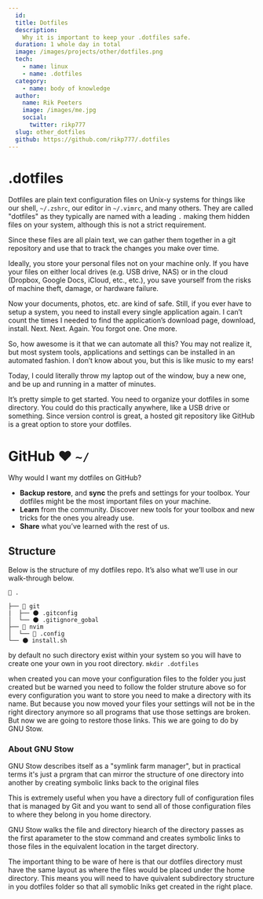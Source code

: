 ```yaml
---
  id:
  title: Dotfiles
  description:
    Why it is important to keep your .dotfiles safe.
  duration: 1 whole day in total
  image: /images/projects/other/dotfiles.png
  tech:
    - name: linux
    - name: .dotfiles
  category:
    - name: body of knowledge
  author:
    name: Rik Peeters
    image: /images/me.jpg
    social:
      twitter: rikp777
  slug: other_dotfiles
  github: https://github.com/rikp777/.dotfiles
---
```


# .dotfiles

Dotfiles are plain text configuration files on Unix-y systems for things like our shell, `~/.zshrc`, our editor in `~/.vimrc`, and many others. They are called "dotfiles" as they typically are named with a leading `.` making them hidden files on your system, although this is not a strict requirement.

Since these files are all plain text, we can gather them together in a git repository and use that to track the changes you make over time.

Ideally, you store your personal files not on your machine only. If you have your files on either local drives (e.g. USB drive, NAS) or in the cloud (Dropbox, Google Docs, iCloud, etc., etc.), you save yourself from the risks of machine theft, damage, or hardware failure.

Now your documents, photos, etc. are kind of safe. Still, if you ever have to setup a system, you need to install every single application again. I can’t count the times I needed to find the application’s download page, download, install. Next. Next. Again. You forgot one. One more.

So, how awesome is it that we can automate all this? You may not realize it, but most system tools, applications and settings can be installed in an automated fashion. I don’t know about you, but this is like music to my ears!

Today, I could literally throw my laptop out of the window, buy a new one, and be up and running in a matter of minutes.

It’s pretty simple to get started. You need to organize your dotfiles in some directory. You could do this practically anywhere, like a USB drive or something. Since version control is great, a hosted git repository like GitHub is a great option to store your dotfiles.

# GitHub ❤ `~/`

Why would I want my dotfiles on GitHub?

- **Backup** **restore**, and **sync** the prefs and settings for your toolbox. Your dotfiles might be the most important files on your machine.
- **Learn** from the community. Discover new tools for your toolbox and new tricks for the ones you already use.
- **Share** what you’ve learned with the rest of us.

## Structure

Below is the structure of my dotfiles repo. It’s also what we’ll use in our walk-through below.

```
📂 .

├── 📁 git
|  ├── 🌑 .gitconfig
│  └── 🌑 .gitignore_gobal
├── 📂 nvim
│  └── 📂 .config
└── 🌑 install.sh
```

by default no such directory exist within your system so you will have to create one your own in you root directory. ```mkdir .dotfiles```

when created you can move your configuration files to the folder you just created but be warned you need to follow the folder struture above so for every configuration you want to store you need to make a directory with its name. But because you now moved your files your settings will not be in the right directory anymore so all programs that use those settings are broken. But now we are going to restore those links. This we are going to do by GNU Stow.

### About GNU Stow

GNU Stow describes itself as a "symlink farm manager", but in practical terms it's just a prgram that can mirror the structure of one directory into another by creating symbolic links back to the original files 

This is extremely useful when you have a directory full of configuration files that is managed by Git and you want to send all of those configuration files to where they belong in you home directory. 

GNU Stow walks the file and directory hiearch of the directory passes as the first aparameter to the stow command and creates symbolic links to those files in the equivalent location in the target directory. 

The important thing to be ware of here is that our dotfiles directory must have the same layout as where the files would be placed under the home directory. This means you will need to have quivalent subdirectory structure in you dotfiles folder so that all symoblic lniks get created in the right place. 
